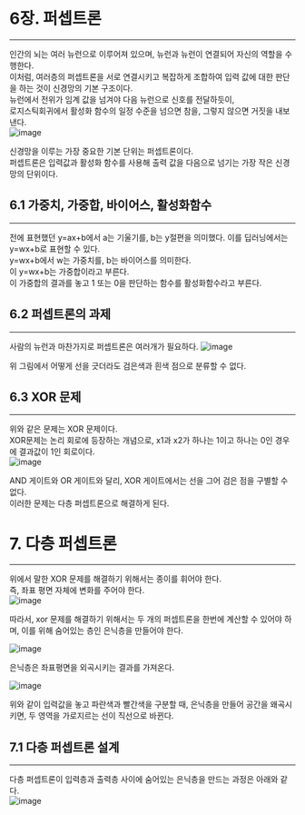 # 6장. 퍼셉트론
--------------
인간의 뇌는 여러 뉴런으로 이루어져 있으며, 뉴런과 뉴런이 연결되어 자신의 역할을 수행한다.    
이처럼, 여러층의 퍼셉트론을 서로 연결시키고 복잡하게 조합하여 입력 값에 대한 판단을 하는 것이 신경망의 기본 구조이다.    
뉴런에서 전위가 임계 값을 넘겨야 다음 뉴런으로 신호를 전달하듯이,     
로지스틱회귀에서 활성화 함수의 일정 수준을 넘으면 참을, 그렇지 않으면 거짓을 내보낸다.    
![image](https://user-images.githubusercontent.com/94752167/215746216-98b0a53b-796d-49b9-9a7f-d21baa6c0a94.png)
     
신경망을 이루는 가장 중요한 기본 단위는 퍼셉트론이다.    
퍼셉트론은 입력값과 활성화 함수를 사용해 출력 값을 다음으로 넘기는 가장 작은 신경망의 단위이다.   

## 6.1 가중치, 가중합, 바이어스, 활성화함수
-------------
전에 표현했던 y=ax+b에서 a는 기울기를, b는 y절편을 의미했다. 이를 딥러닝에서는 y=wx+b로 표현할 수 있다.     
y=wx+b에서 w는 가중치를, b는 바이어스를 의미한다.    
이 y=wx+b는 가중합이라고 부른다.    
이 가중합의 결과를 놓고 1 또는 0을 판단하는 함수를 활성화함수라고 부른다.    

## 6.2 퍼셉트론의 과제
------------

사람의 뉴런과 마찬가지로 퍼셉트론은 여러개가 필요하다. 
![image](https://user-images.githubusercontent.com/94752167/215747867-b0818fcc-4a44-4f75-b6b8-1f912c3d27d6.png)     

위 그림에서 어떻게 선을 긋더라도 검은색과 흰색 점으로 분류할 수 없다.

## 6.3 XOR 문제
-----------
위와 같은 문제는 XOR 문제이다.    
XOR문제는 논리 회로에 등장하는 개념으로, x1과 x2가 하나는 1이고 하나는 0인 경우에 결과값이 1인 회로이다.     
![image](https://user-images.githubusercontent.com/94752167/215748464-b3886690-689a-465a-8ae3-cae039b5b5b6.png)     

AND 게이트와 OR 게이트와 달리, XOR 게이트에서는 선을 그어 검은 점을 구별할 수 없다.     
이러한 문제는 다층 퍼셉트론으로 해결하게 된다.    

# 7. 다층 퍼셉트론
-----------------

위에서 말한 XOR 문제를 해결하기 위해서는 종이를 휘어야 한다.   
즉, 좌표 평면 자체에 변화를 주어야 한다.    
![image](https://user-images.githubusercontent.com/94752167/215749336-b5fa082a-5f8c-48ce-8f53-40917b602e0c.png)    

따라서, xor 문제를 해결하기 위해서는 두 개의 퍼셉트론을 한번에 계산할 수 있어야 하며, 이를 위해 숨어있는 층인 은닉층을 만들어야 한다.  

![image](https://user-images.githubusercontent.com/94752167/215749560-72a9afc2-86cc-42c1-b618-4d84ff4e3fbd.png)    

은닉층은 좌표평면을 외곡시키는 결과를 가져온다.    

![image](https://user-images.githubusercontent.com/94752167/215749721-36365131-de6b-4ccd-85a1-892ac0efea66.png)    

위와 같이 입력값을 놓고 파란색과 빨간색을 구분할 때, 은닉층을 만들어 공간을 왜곡시키면, 두 영역을 가로지르는 선이 직선으로 바뀐다.    

## 7.1 다층 퍼셉트론 설계
-----------
다층 퍼셉트론이 입력층과 출력층 사이에 숨어있는 은닉층을 만드는 과정은 아래와 같다.     
![image](https://user-images.githubusercontent.com/94752167/215751002-cefc5c6e-e239-44e2-b474-5fbbf9327e25.png)     






















